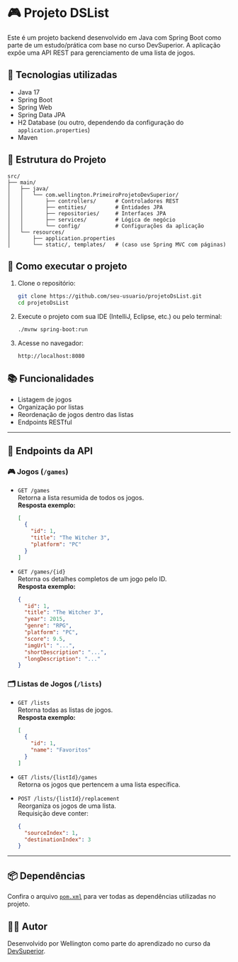 # 🎮 Projeto DSList

Este é um projeto backend desenvolvido em Java com Spring Boot como parte de um estudo/prática com base no curso DevSuperior. A aplicação expõe uma API REST para gerenciamento de uma lista de jogos.

## 🚀 Tecnologias utilizadas

- Java 17
- Spring Boot
- Spring Web
- Spring Data JPA
- H2 Database (ou outro, dependendo da configuração do `application.properties`)
- Maven

## 📁 Estrutura do Projeto

```
src/
├── main/
│   ├── java/
│   │   └── com.wellington.PrimeiroProjetoDevSuperior/
│   │       ├── controllers/      # Controladores REST
│   │       ├── entities/         # Entidades JPA
│   │       ├── repositories/     # Interfaces JPA
│   │       ├── services/         # Lógica de negócio
│   │       └── config/           # Configurações da aplicação
│   └── resources/
│       ├── application.properties
│       └── static/, templates/   # (caso use Spring MVC com páginas)
```

## 🧪 Como executar o projeto

1. Clone o repositório:
   ```bash
   git clone https://github.com/seu-usuario/projetoDsList.git
   cd projetoDsList
   ```

2. Execute o projeto com sua IDE (IntelliJ, Eclipse, etc.) ou pelo terminal:
   ```bash
   ./mvnw spring-boot:run
   ```

3. Acesse no navegador:
   ```
   http://localhost:8080
   ```

## 📚 Funcionalidades

- Listagem de jogos
- Organização por listas
- Reordenação de jogos dentro das listas
- Endpoints RESTful

---

## 📌 Endpoints da API

### 🎮 Jogos (`/games`)

- `GET /games`  
  Retorna a lista resumida de todos os jogos.  
  **Resposta exemplo:**
  ```json
  [
    {
      "id": 1,
      "title": "The Witcher 3",
      "platform": "PC"
    }
  ]
  ```

- `GET /games/{id}`  
  Retorna os detalhes completos de um jogo pelo ID.  
  **Resposta exemplo:**
  ```json
  {
    "id": 1,
    "title": "The Witcher 3",
    "year": 2015,
    "genre": "RPG",
    "platform": "PC",
    "score": 9.5,
    "imgUrl": "...",
    "shortDescription": "...",
    "longDescription": "..."
  }
  ```

### 🗂️ Listas de Jogos (`/lists`)

- `GET /lists`  
  Retorna todas as listas de jogos.  
  **Resposta exemplo:**
  ```json
  [
    {
      "id": 1,
      "name": "Favoritos"
    }
  ]
  ```

- `GET /lists/{listId}/games`  
  Retorna os jogos que pertencem a uma lista específica.

- `POST /lists/{listId}/replacement`  
  Reorganiza os jogos de uma lista.  
  Requisição deve conter:
  ```json
  {
    "sourceIndex": 1,
    "destinationIndex": 3
  }
  ```

---

## 📦 Dependências

Confira o arquivo [`pom.xml`](./pom.xml) para ver todas as dependências utilizadas no projeto.

## 👨‍💻 Autor

Desenvolvido por Wellington como parte do aprendizado no curso da [DevSuperior](https://devsuperior.com.br).
